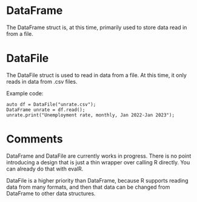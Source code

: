 # DataFrame

The DataFrame struct is, at this time, primarily used to store data read in from a file.

# DataFile

The DataFile struct is used to read in data from a file. At this time, it only reads in data from .csv files.

Example code:

```
auto df = DataFile("unrate.csv");
DataFrame unrate = df.read();
unrate.print("Unemployment rate, monthly, Jan 2022-Jan 2023");
```

# Comments

DataFrame and DataFile are currently works in progress. There is no point introducing a design that is just a thin wrapper over calling R directly. You can already do that with evalR.

DataFile is a higher priority than DataFrame, because R supports reading data from many formats, and then that data can be changed from DataFrame to other data structures.
